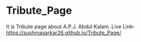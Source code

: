 # Tribute_Page
It is Tribute page about  A.P.J. Abdul Kalam.
Live Link- https://sushmasarkar26.github.io/Tribute_Page/
